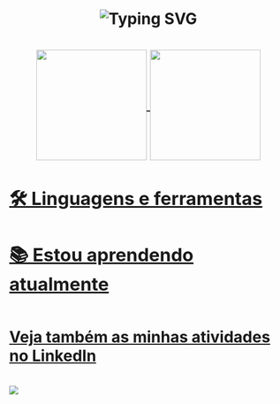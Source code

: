 <h1 align="center">  
  
  ![Typing SVG](https://readme-typing-svg.demolab.com?font=Fira+Code&size=22&pause=1000&random=false&width=435&lines=Olá%2C+Meu+nome+é+Vitor+Oliveira!;Seja+Bem-vindo(a)+Ao+Meu+GitHub)
<h1/>

<div align="center">
  <a href="[https://github.com/vitorhso](https://github.com/LucasGomesNascimento)">
    <img height=200 align="center" src="https://github-readme-stats.vercel.app/api?username=vitorhso&show_icons=true&theme=dracula" />
    <img height=200 align="center" src="https://github-readme-stats.vercel.app/api/top-langs?username=Lucas Gomes &theme=dracula&layout=compact&langs_count=8&card_width=320" />
</div>

  ### 🛠 Linguagens e ferramentas
  
<div>
  
</div>

  ### 📚 Estou aprendendo atualmente
  
<div>
 
</div>

##

  #### Veja também as minhas atividades no LinkedIn
  <div>
    <a href="https://www.linkedin.com/in/Llucasgomes" target="_blank"><img src="https://img.shields.io/badge/-LinkedIn-%230077B5?style=for-the-badge&logo=linkedin&logoColor=white" target="_blank"></a> 
  </div>
</div>
